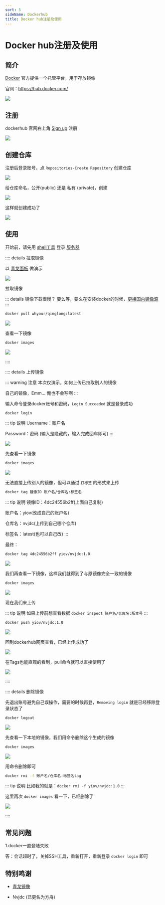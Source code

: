 ```yaml
---
sort: 5
sideName: Dockerhub
title: Docker hub注册及使用
---
```



# Docker hub注册及使用





## 简介

[Docker](./docker.md) 官方提供一个托管平台，用于存放镜像

官网：https://hub.docker.com/

![](/websiteRelated/Docker/dockerhub/dockerhub.png)




## 注册


dockerhub 官网右上角 [Sign up](https://hub.docker.com/signup) 注册

![](/websiteRelated/Docker/dockerhub/dockerhub-01.png)



## 创建仓库

注册后登录账号，点 `Repositories-Create Repository` 创建仓库

![](/websiteRelated/Docker/dockerhub/dockerhub-02.png)


给仓库命名，公开(public) 还是 私有 (private)，创建

![](/websiteRelated/Docker/dockerhub/dockerhub-03.png)


这样就创建成功了

![](/websiteRelated/Docker/dockerhub/dockerhub-04.png)






## 使用

开始前，请先用 [shell工具](./shell/) 登录 [服务器](./Server/)




:::: details 拉取镜像


以 [青龙面板](https://hub.docker.com/r/whyour/qinglong) 做演示

![](/websiteRelated/Docker/dockerhub/dockerhub-05.png)

拉取镜像

::: details 镜像下载很慢？
要么等，要么在安装docker的时候，[更换国内镜像源](./docker.md#安装docker)
:::

```sh
docker pull whyour/qinglong:latest
```

![](/websiteRelated/Docker/dockerhub/dockerhub-06.png)

查看一下镜像

```sh
docker images
```

![](/websiteRelated/Docker/dockerhub/dockerhub-07.png)


::::





:::: details 上传镜像

::: warning 注意
本次仅演示，如何上传已拉取别人的镜像

自己的镜像，Emm... 俺也不会写啊
:::

输入命令登录docker账号和密码，`Login Succeeded` 就是登录成功

```sh
docker login
```

::: tip 说明
Username：账户名

Password：密码 (输入是隐藏的，输入完成回车即可)
:::

![](/websiteRelated/Docker/dockerhub/dockerhub-08.png)



先查看一下镜像


```sh
docker images
```

![](/websiteRelated/Docker/dockerhub/dockerhub-09.png)



无法直接上传别人的镜像，但可以通过 `打标签` 的形式来上传

```sh
docker tag 镜像ID 账户名/仓库名:标签名
```


::: tip 说明
镜像ID：4dc24556b2ff(上面自己复制)

账户名：yiov(改成自己的账户名)

仓库名：nvjdc(上传到自己哪个仓库)

标签名：latest(也可以自己改)
:::


最终：

```sh
docker tag 4dc24556b2ff yiov/nvjdc:1.0
```

![](/websiteRelated/Docker/dockerhub/dockerhub-10.png)




我们再查看一下镜像，这样我们就得到了与原镜像完全一致的镜像

```sh
docker images
```

![](/websiteRelated/Docker/dockerhub/dockerhub-11.png)



现在我们来上传

::: tip 说明
如果上传前想查看数据 `docker inspect 账户名/仓库名:版本号`
:::

```sh
docker push yiov/nvjdc:1.0
```


![](/websiteRelated/Docker/dockerhub/dockerhub-12.png)


回到dockerhub网页查看，已经上传成功了

![](/websiteRelated/Docker/dockerhub/dockerhub-13.png)


在Tags也能直观的看到，pull命令就可以直接使用了

![](/websiteRelated/Docker/dockerhub/dockerhub-14.png)


::::










:::: details 删除镜像


先退出账号避免自己误操作，需要的时候再登，`Removing login` 就是已经移除登录状态了


```sh
docker logout
```


![](/websiteRelated/Docker/dockerhub/dockerhub-15.png)




先查看一下本地的镜像，我们用命令删除这个生成的镜像


```sh
docker images
```

![](/websiteRelated/Docker/dockerhub/dockerhub-16.png)


用命令删除即可

```sh
docker rmi -f 账户名/仓库名:标签名tag
```
::: tip 说明
比如我的就是：`docker rmi -f yiov/nvjdc:1.0`
:::

这里再次 `docker images` 看一下，已经删除了

![](/websiteRelated/Docker/dockerhub/dockerhub-17.png)


::::





## 常见问题




1.docker一直登陆失败

答：会话超时了，关掉SSH工具，重新打开，重新登录 `docker login` 即可






## 特别鸣谢

* [青龙镜像](https://hub.docker.com/r/whyour/qinglong)

* Nvjdc (已更名为方舟)

